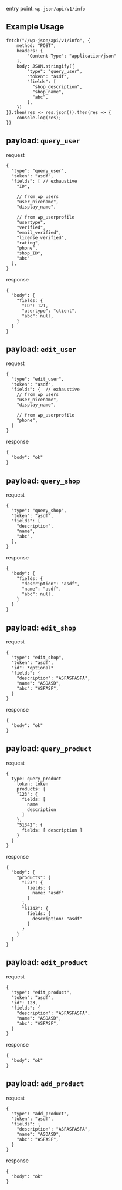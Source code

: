 


entry point: `wp-json/api/v1/info`

## Example Usage
```
fetch("//wp-json/api/v1/info", {
    method: "POST",
    headers: {
        "Content-Type": "application/json"
    },
    body: JSON.stringify({
        "type": "query_user",
        "token": "asdf",
        "fields": [
          "shop_description",
          "shop_name",
          "abc",
        ],
    })
}).then(res => res.json()).then(res => {
    console.log(res);
})
```


## payload: `query_user`
request
```
{
  "type": "query_user",
  "token": "asdf",
  "fields": [ // exhaustive
    "ID",

    // from wp_users
    "user_nicename",
    "display_name",

    // from wp_userprofile
    "usertype",
    "verified",
    "email_verified",
    "license_verified",
    "rating",
    "phone",
    "shop_ID",
    "abc"
  ],
}
```
response
```
{
  "body": {
    "fields: {
      "ID": 121,
      "usertype": "client",
      "abc": null,
    }
  }
}
```



## payload: `edit_user`
request
```
{
  "type": "edit_user",
  "token": "asdf",
  "fields": {  // exhaustive
    // from wp_users
    "user_nicename",
    "display_name",

    // from wp_userprofile
    "phone",
  }
}
```
response
```
{
  "body": "ok"
}
```



## payload: `query_shop`
request
```
{
  "type": "query_shop",
  "token": "asdf",
  "fields": [
    "description",
    "name",
    "abc",
  ],
}
```
response
```
{
  "body": {
    "fields: {
      "description": "asdf",
      "name": "asdf",
      "abc": null,
    }
  }
}
```



## payload: `edit_shop`
request
```
{
  "type": "edit_shop",
  "token": "asdf",
  "id": *optional*
  "fields": {
    "description": "ASFASFASFA",
    "name": "ASDASD",
    "abc": "ASFASF",
  }
}
```
response
```
{
  "body": "ok"
}
```


## payload: `query_product`
request
```
{
  type: query_product
    token: token
    products: {
    "123": {
      fields: [
        name
        description
      ]
    },
    "51342": {
      fields: [ description ]
    }
  }
}
```

response
```
{
  "body": {
    "products": {
      "123": {
        fields: {
          name: "asdf"
        }
      },
      "51342": {
        fields: {
          description: "asdf"
        }
      }
    }
  }
}
```



## payload: `edit_product`
request
```
{
  "type": "edit_product",
  "token": "asdf",
  "id": 123,
  "fields": {
    "description": "ASFASFASFA",
    "name": "ASDASD",
    "abc": "ASFASF",
  }
}
```
response
```
{
  "body": "ok"
}
```


## payload: `add_product`
request
```
{
  "type": "add_product",
  "token": "asdf",
  "fields": {
    "description": "ASFASFASFA",
    "name": "ASDASD",
    "abc": "ASFASF",
  }
}
```
response
```
{
  "body": "ok"
}
```
